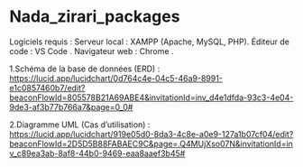 # Nada_zirari_packages




Logiciels requis :
Serveur local : XAMPP (Apache, MySQL, PHP).
Éditeur de code : VS Code .
Navigateur web : Chrome .





1.Schéma de la base de données (ERD) : 
https://lucid.app/lucidchart/0d764c4e-04c5-46a9-8991-e1c0857460b7/edit?beaconFlowId=805578B21A69ABE4&invitationId=inv_d4e1dfda-93c3-4e04-9de3-af3b77b766a7&page=0_0#




2.Diagramme UML (Cas d’utilisation) :
 https://lucid.app/lucidchart/919e05d0-8da3-4c8e-a0e9-127a1b07cf04/edit?beaconFlowId=2D5D5B88FABAEC9C&page=.Q4MUjXso07N&invitationId=inv_c89ea3ab-8af8-44b0-9469-eaa8aaef3b45#